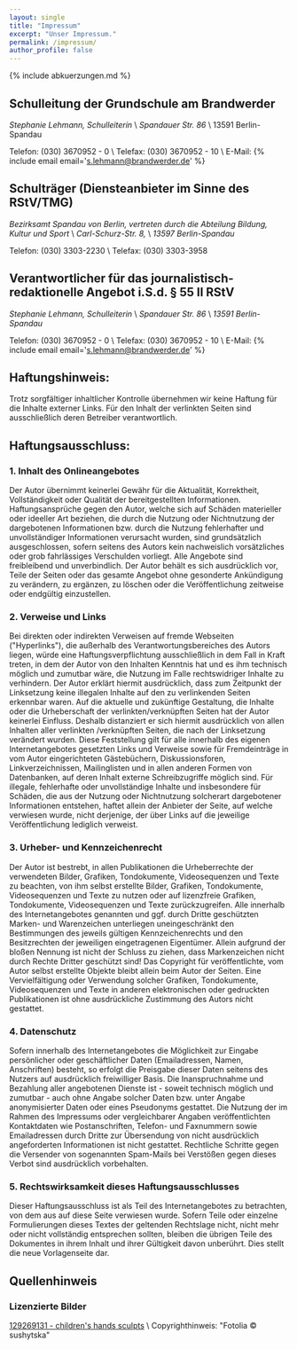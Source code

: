 ```yaml
---
layout: single
title: "Impressum"
excerpt: "Unser Impressum."
permalink: /impressum/
author_profile: false
---
```


{% include abkuerzungen.md %}

## Schulleitung der Grundschule am Brandwerder

*Stephanie Lehmann, Schulleiterin* \\
*Spandauer Str. 86* \\
13591 Berlin-Spandau

Telefon: (030) 3670952 - 0 \\
Telefax: (030) 3670952 - 10 \\
E-Mail: {% include email email='s.lehmann@brandwerder.de' %}

## Schulträger (Diensteanbieter im Sinne des RStV/TMG)

*Bezirksamt Spandau von Berlin, vertreten durch die Abteilung Bildung, Kultur und Sport* \\
*Carl-Schurz-Str. 8,* \\
*13597 Berlin-Spandau*

Telefon: (030) 3303-2230 \\
Telefax: (030) 3303-3958

## Verantwortlicher für das journalistisch-redaktionelle Angebot i.S.d. § 55 II RStV

*Stephanie Lehmann, Schulleiterin* \\
*Spandauer Str. 86* \\
*13591 Berlin-Spandau*

Telefon: (030) 3670952 - 0 \\
Telefax: (030) 3670952 - 10 \\
E-Mail: {% include email email='s.lehmann@brandwerder.de' %}

## Haftungshinweis:

Trotz sorgfältiger inhaltlicher Kontrolle übernehmen wir keine Haftung für die
Inhalte externer Links. Für den Inhalt der verlinkten Seiten sind ausschließlich
deren Betreiber verantwortlich.

## Haftungsausschluss:

### 1. Inhalt des Onlineangebotes

Der Autor übernimmt keinerlei Gewähr für die Aktualität, Korrektheit,
Vollständigkeit oder Qualität der bereitgestellten Informationen.
Haftungsansprüche gegen den Autor, welche sich auf Schäden materieller oder
ideeller Art beziehen, die durch die Nutzung oder Nichtnutzung der dargebotenen
Informationen bzw. durch die Nutzung fehlerhafter und unvollständiger
Informationen verursacht wurden, sind grundsätzlich ausgeschlossen, sofern
seitens des Autors kein nachweislich vorsätzliches oder grob fahrlässiges
Verschulden vorliegt. Alle Angebote sind freibleibend und unverbindlich. Der
Autor behält es sich ausdrücklich vor, Teile der Seiten oder das gesamte Angebot
ohne gesonderte Ankündigung zu verändern, zu ergänzen, zu löschen oder die
Veröffentlichung zeitweise oder endgültig einzustellen.

### 2. Verweise und Links

Bei direkten oder indirekten Verweisen auf fremde Webseiten ("Hyperlinks"), die
außerhalb des Verantwortungsbereiches des Autors liegen, würde eine
Haftungsverpflichtung ausschließlich in dem Fall in Kraft treten, in dem der
Autor von den Inhalten Kenntnis hat und es ihm technisch möglich und zumutbar
wäre, die Nutzung im Falle rechtswidriger Inhalte zu verhindern. Der Autor
erklärt hiermit ausdrücklich, dass zum Zeitpunkt der Linksetzung keine illegalen
Inhalte auf den zu verlinkenden Seiten erkennbar waren. Auf die aktuelle und
zukünftige Gestaltung, die Inhalte oder die Urheberschaft der
verlinkten/verknüpften Seiten hat der Autor keinerlei Einfluss. Deshalb
distanziert er sich hiermit ausdrücklich von allen Inhalten aller verlinkten
/verknüpften Seiten, die nach der Linksetzung verändert wurden. Diese
Feststellung gilt für alle innerhalb des eigenen Internetangebotes gesetzten
Links und Verweise sowie für Fremdeinträge in vom Autor eingerichteten
Gästebüchern, Diskussionsforen, Linkverzeichnissen, Mailinglisten und in allen
anderen Formen von Datenbanken, auf deren Inhalt externe Schreibzugriffe möglich
sind. Für illegale, fehlerhafte oder unvollständige Inhalte und insbesondere für
Schäden, die aus der Nutzung oder Nichtnutzung solcherart dargebotener
Informationen entstehen, haftet allein der Anbieter der Seite, auf welche
verwiesen wurde, nicht derjenige, der über Links auf die jeweilige
Veröffentlichung lediglich verweist.

### 3. Urheber- und Kennzeichenrecht

Der Autor ist bestrebt, in allen Publikationen die Urheberrechte der verwendeten
Bilder, Grafiken, Tondokumente, Videosequenzen und Texte zu beachten, von ihm
selbst erstellte Bilder, Grafiken, Tondokumente, Videosequenzen und Texte zu
nutzen oder auf lizenzfreie Grafiken, Tondokumente, Videosequenzen und Texte
zurückzugreifen. Alle innerhalb des Internetangebotes genannten und ggf. durch
Dritte geschützten Marken- und Warenzeichen unterliegen uneingeschränkt den
Bestimmungen des jeweils gültigen Kennzeichenrechts und den Besitzrechten der
jeweiligen eingetragenen Eigentümer. Allein aufgrund der bloßen Nennung ist
nicht der Schluss zu ziehen, dass Markenzeichen nicht durch Rechte Dritter
geschützt sind! Das Copyright für veröffentlichte, vom Autor selbst erstellte
Objekte bleibt allein beim Autor der Seiten. Eine Vervielfältigung oder
Verwendung solcher Grafiken, Tondokumente, Videosequenzen und Texte in anderen
elektronischen oder gedruckten Publikationen ist ohne ausdrückliche Zustimmung
des Autors nicht gestattet.

### 4. Datenschutz

Sofern innerhalb des Internetangebotes die Möglichkeit zur Eingabe persönlicher
oder geschäftlicher Daten (Emailadressen, Namen, Anschriften) besteht, so
erfolgt die Preisgabe dieser Daten seitens des Nutzers auf ausdrücklich
freiwilliger Basis. Die Inanspruchnahme und Bezahlung aller angebotenen Dienste
ist - soweit technisch möglich und zumutbar - auch ohne Angabe solcher Daten
bzw. unter Angabe anonymisierter Daten oder eines Pseudonyms gestattet. Die
Nutzung der im Rahmen des Impressums oder vergleichbarer Angaben
veröffentlichten Kontaktdaten wie Postanschriften, Telefon- und Faxnummern sowie
Emailadressen durch Dritte zur Übersendung von nicht ausdrücklich angeforderten
Informationen ist nicht gestattet. Rechtliche Schritte gegen die Versender von
sogenannten Spam-Mails bei Verstößen gegen dieses Verbot sind ausdrücklich
vorbehalten.

### 5. Rechtswirksamkeit dieses Haftungsausschlusses

Dieser Haftungsausschluss ist als Teil des Internetangebotes zu betrachten, von
dem aus auf diese Seite verwiesen wurde. Sofern Teile oder einzelne
Formulierungen dieses Textes der geltenden Rechtslage nicht, nicht mehr oder
nicht vollständig entsprechen sollten, bleiben die übrigen Teile des Dokumentes
in ihrem Inhalt und ihrer Gültigkeit davon unberührt. Dies stellt die neue
Vorlagenseite dar.

## Quellenhinweis

### Lizenzierte Bilder

[129269131 - children's hands sculpts](/assets/images/feature-ags.jpg) \\
Copyrighthinweis: "Fotolia © sushytska"
